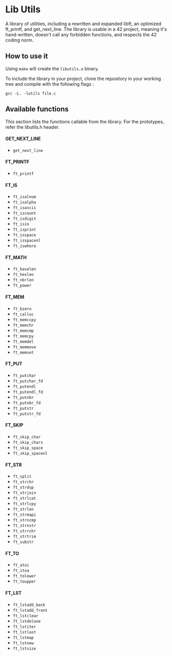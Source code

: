 # Lib Utils

A library of utilities, including a rewritten and expanded libft, an optimized ft_printf, and get_next_line. The library is usable in a 42 project, meaning it's hand-written, doesn't call any forbidden functions, and respects the 42 coding norm.

## How to use it

Using ``make`` will create the ``libutils.a`` binary.

To include the library in your project, clone the repository in your working tree and compile with the following flags :

```
gcc -L. -lutils file.c
```

## Available functions

This section lists the functions callable from the library. For the prototypes, refer the libutils.h header.

#### GET_NEXT_LINE

* ``get_next_line``

#### FT_PRINTF

* ``ft_printf``

#### FT_IS

* ``ft_isalnum``
* ``ft_isalpha``
* ``ft_isascii``
* ``ft_iscount``
* ``ft_isdigit``
* ``ft_isin``
* ``ft_isprint``
* ``ft_isspace``
* ``ft_isspacenl``
* ``ft_iswhere``

#### FT_MATH

* ``ft_baselen``
* ``ft_hexlen``
* ``ft_nbrlen``
* ``ft_power``

#### FT_MEM

* ``ft_bzero``
* ``ft_calloc``
* ``ft_memccpy``
* ``ft_memchr``
* ``ft_memcmp``
* ``ft_memcpy``
* ``ft_memdel``
* ``ft_memmove``
* ``ft_memset``

#### FT_PUT

* ``ft_putchar``
* ``ft_putchar_fd``
* ``ft_putendl``
* ``ft_putendl_fd``
* ``ft_putnbr``
* ``ft_putnbr_fd``
* ``ft_putstr``
* ``ft_putstr_fd``

#### FT_SKIP

* ``ft_skip_char``
* ``ft_skip_chars``
* ``ft_skip_space``
* ``ft_skip_spacenl``

#### FT_STR

* ``ft_split``
* ``ft_strchr``
* ``ft_strdup``
* ``ft_strjoin``
* ``ft_strlcat``
* ``ft_strlcpy``
* ``ft_strlen``
* ``ft_strmapi``
* ``ft_strncmp``
* ``ft_strnstr``
* ``ft_strrchr``
* ``ft_strtrim``
* ``ft_substr``

#### FT_TO

* ``ft_atoi``
* ``ft_itoa``
* ``ft_tolower``
* ``ft_toupper``

#### FT_LST

* ``ft_lstadd_back``
* ``ft_lstadd_front``
* ``ft_lstclear``
* ``ft_lstdelone``
* ``ft_lstiter``
* ``ft_lstlast``
* ``ft_lstmap``
* ``ft_lstnew``
* ``ft_lstsize``
